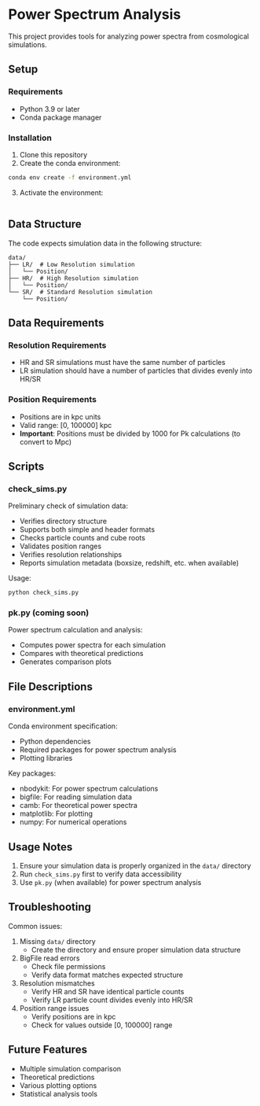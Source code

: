 # Power Spectrum Analysis

This project provides tools for analyzing power spectra from cosmological simulations.

## Setup

### Requirements
- Python 3.9 or later
- Conda package manager

### Installation
1. Clone this repository
2. Create the conda environment:
```bash
conda env create -f environment.yml
```
3. Activate the environment:
```bash 

```

## Data Structure
The code expects simulation data in the following structure:
```
data/
├── LR/  # Low Resolution simulation
│   └── Position/
├── HR/  # High Resolution simulation
│   └── Position/
└── SR/  # Standard Resolution simulation
    └── Position/
```

## Data Requirements

### Resolution Requirements
- HR and SR simulations must have the same number of particles
- LR simulation should have a number of particles that divides evenly into HR/SR

### Position Requirements
- Positions are in kpc units
- Valid range: [0, 100000] kpc
- **Important**: Positions must be divided by 1000 for Pk calculations (to convert to Mpc)

## Scripts

### check_sims.py
Preliminary check of simulation data:
- Verifies directory structure
- Supports both simple and header formats
- Checks particle counts and cube roots
- Validates position ranges
- Verifies resolution relationships
- Reports simulation metadata (boxsize, redshift, etc. when available)

Usage:
```bash
python check_sims.py
```

### pk.py (coming soon)
Power spectrum calculation and analysis:
- Computes power spectra for each simulation
- Compares with theoretical predictions
- Generates comparison plots

## File Descriptions

### environment.yml
Conda environment specification:
- Python dependencies
- Required packages for power spectrum analysis
- Plotting libraries

Key packages:
- nbodykit: For power spectrum calculations
- bigfile: For reading simulation data
- camb: For theoretical power spectra
- matplotlib: For plotting
- numpy: For numerical operations

## Usage Notes

1. Ensure your simulation data is properly organized in the `data/` directory
2. Run `check_sims.py` first to verify data accessibility
3. Use `pk.py` (when available) for power spectrum analysis

## Troubleshooting

Common issues:
1. Missing `data/` directory
   - Create the directory and ensure proper simulation data structure
2. BigFile read errors
   - Check file permissions
   - Verify data format matches expected structure
3. Resolution mismatches
   - Verify HR and SR have identical particle counts
   - Verify LR particle count divides evenly into HR/SR
4. Position range issues
   - Verify positions are in kpc
   - Check for values outside [0, 100000] range

## Future Features
- Multiple simulation comparison
- Theoretical predictions
- Various plotting options
- Statistical analysis tools